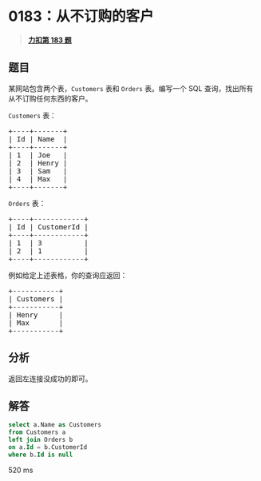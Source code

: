 # 0183：从不订购的客户


> <u>**[力扣第 183 题](https://leetcode.cn/problems/customers-who-never-order/)**</u>

## 题目

<p>某网站包含两个表，<code>Customers</code> 表和 <code>Orders</code> 表。编写一个 SQL 查询，找出所有从不订购任何东西的客户。</p>

<p><code>Customers</code> 表：</p>

<pre>+----+-------+
| Id | Name  |
+----+-------+
| 1  | Joe   |
| 2  | Henry |
| 3  | Sam   |
| 4  | Max   |
+----+-------+
</pre>

<p><code>Orders</code> 表：</p>

<pre>+----+------------+
| Id | CustomerId |
+----+------------+
| 1  | 3          |
| 2  | 1          |
+----+------------+
</pre>

<p>例如给定上述表格，你的查询应返回：</p>

<pre>+-----------+
| Customers |
+-----------+
| Henry     |
| Max       |
+-----------+
</pre>


## 分析

返回左连接没成功的即可。
 
## 解答

```sql
select a.Name as Customers 
from Customers a
left join Orders b 
on a.Id = b.CustomerId
where b.Id is null
```
520 ms



